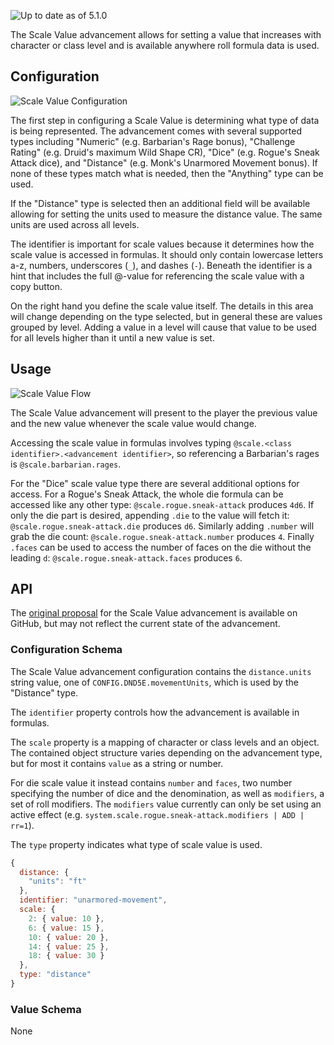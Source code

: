 ![Up to date as of 5.1.0](https://img.shields.io/static/v1?label=dnd5e&message=5.1.0&color=informational)

The Scale Value advancement allows for setting a value that increases with character or class level and is available anywhere roll formula data is used.

## Configuration

![Scale Value Configuration](https://raw.githubusercontent.com/foundryvtt/dnd5e/publish-wiki/wiki/images/advancement/scale-value-configuration.jpg)

The first step in configuring a Scale Value is determining what type of data is being represented. The advancement comes with several supported types including "Numeric" (e.g. Barbarian's Rage bonus), "Challenge Rating" (e.g. Druid's maximum Wild Shape CR), "Dice" (e.g. Rogue's Sneak Attack dice), and "Distance" (e.g. Monk's Unarmored Movement bonus). If none of these types match what is needed, then the "Anything" type can be used.

If the "Distance" type is selected then an additional field will be available allowing for setting the units used to measure the distance value. The same units are used across all levels.

The identifier is important for scale values because it determines how the scale value is accessed in formulas. It should only contain lowercase letters a-z, numbers, underscores (`_`), and dashes (`-`). Beneath the identifier is a hint that includes the full @-value for referencing the scale value with a copy button.

On the right hand you define the scale value itself. The details in this area will change depending on the type selected, but in general these are values grouped by level. Adding a value in a level will cause that value to be used for all levels higher than it until a new value is set.

## Usage

![Scale Value Flow](https://raw.githubusercontent.com/foundryvtt/dnd5e/publish-wiki/wiki/images/advancement/scale-value-flow.jpg)

The Scale Value advancement will present to the player the previous value and the new value whenever the scale value would change.

Accessing the scale value in formulas involves typing `@scale.<class identifier>.<advancement identifier>`, so referencing a Barbarian's rages is `@scale.barbarian.rages`.

For the "Dice" scale value type there are several additional options for access. For a Rogue's Sneak Attack, the whole die formula can be accessed like any other type: `@scale.rogue.sneak-attack` produces `4d6`. If only the die part is desired, appending `.die` to the value will fetch it: `@scale.rogue.sneak-attack.die` produces `d6`. Similarly adding `.number` will grab the die count: `@scale.rogue.sneak-attack.number` produces `4`. Finally `.faces` can be used to access the number of faces on the die without the leading `d`: `@scale.rogue.sneak-attack.faces` produces `6`.

## API

The [original proposal](https://github.com/foundryvtt/dnd5e/issues/1406) for the Scale Value advancement is available on GitHub, but may not reflect the current state of the advancement.

### Configuration Schema

The Scale Value advancement configuration contains the `distance.units` string value, one of `CONFIG.DND5E.movementUnits`, which is used by the "Distance" type.

The `identifier` property controls how the advancement is available in formulas.

The `scale` property is a mapping of character or class levels and an object. The contained object structure varies depending on the advancement type, but for most it contains `value` as a string or number.

For die scale value it instead contains `number` and `faces`, two number specifying the number of dice and the denomination, as well as `modifiers`, a set of roll modifiers. The `modifiers` value currently can only be set using an active effect (e.g. `system.scale.rogue.sneak-attack.modifiers | ADD | rr=1`).

The `type` property indicates what type of scale value is used.

```javascript
{
  distance: {
    "units": "ft"
  },
  identifier: "unarmored-movement",
  scale: {
    2: { value: 10 },
    6: { value: 15 },
    10: { value: 20 },
    14: { value: 25 },
    18: { value: 30 }
  },
  type: "distance"
}
```

### Value Schema

None
